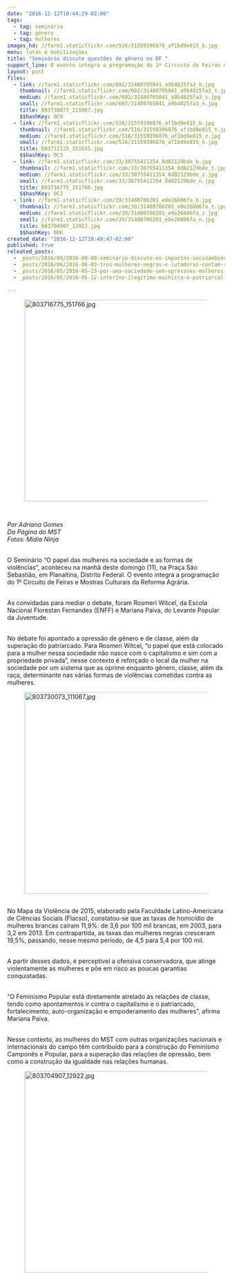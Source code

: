 ```yaml
---
date: "2016-12-12T10:44:29-02:00"
tags:
  - tag: seminário
  - tag: gênero
  - tag: mulheres
images_hd: //farm1.staticflickr.com/516/31559396876_af1bd9e815_b.jpg
menu: lutas e mobilizações
title: "Seminário discute questões de gênero no DF "
support_line: O evento integra a programação do 1º Circuito de Feiras e Mostras Culturais da Reforma Agrária
layout: post
files:
  - link: //farm1.staticflickr.com/602/31480705041_a9b4825fa3_b.jpg
    thumbnail: //farm1.staticflickr.com/602/31480705041_a9b4825fa3_t.jpg
    medium: //farm1.staticflickr.com/602/31480705041_a9b4825fa3_z.jpg
    small: //farm1.staticflickr.com/602/31480705041_a9b4825fa3_n.jpg
    title: 803730073_111067.jpg
    $$hashKey: 0C0
  - link: //farm1.staticflickr.com/516/31559396876_af1bd9e815_b.jpg
    thumbnail: //farm1.staticflickr.com/516/31559396876_af1bd9e815_t.jpg
    medium: //farm1.staticflickr.com/516/31559396876_af1bd9e815_z.jpg
    small: //farm1.staticflickr.com/516/31559396876_af1bd9e815_n.jpg
    title: 803712125_151655.jpg
    $$hashKey: 0C3
  - link: //farm1.staticflickr.com/33/30755411354_8d82129bde_b.jpg
    thumbnail: //farm1.staticflickr.com/33/30755411354_8d82129bde_t.jpg
    medium: //farm1.staticflickr.com/33/30755411354_8d82129bde_z.jpg
    small: //farm1.staticflickr.com/33/30755411354_8d82129bde_n.jpg
    title: 803716775_151766.jpg
    $$hashKey: 0CJ
  - link: //farm1.staticflickr.com/39/31480706201_e0e26806fa_b.jpg
    thumbnail: //farm1.staticflickr.com/39/31480706201_e0e26806fa_t.jpg
    medium: //farm1.staticflickr.com/39/31480706201_e0e26806fa_z.jpg
    small: //farm1.staticflickr.com/39/31480706201_e0e26806fa_n.jpg
    title: 803704907_12922.jpg
    $$hashKey: 0DK
created_date: "2016-12-12T10:49:47-02:00"
published: true
releated_posts:
  - _posts/2016/09/2016-09-08-seminario-discute-os-impactos-socioambientais-do-uso-de-agrotoxicos.md
  - _posts/2016/06/2016-06-03-tres-mulheres-negras-e-lutadoras-contam-suas-historias-em-documentario.md
  - _posts/2016/05/2016-05-23-por-uma-sociedade-sem-opressoes-mulheres-sem-terra-pautam-a-unidade-de-classe-contra-o-capital.md
  - _posts/2016/05/2016-05-12-interino-ilegitimo-machista-e-patriarcal.md

---
```

<figure class="image"><img alt="803716775_151766.jpg" height="466" src="//farm1.staticflickr.com/33/30755411354_8d82129bde_b.jpg" width="700" />
<figcaption></figcaption>
</figure>

<p>&nbsp;</p>

<p><em>Por Adriana Gomes<br />
Da P&aacute;gina do MST<br />
Fotos: M&iacute;dia Ninja</em></p>

<p><br />
O Semin&aacute;rio &ldquo;O papel das mulheres na sociedade e as formas de viol&ecirc;ncias&rdquo;, aconteceu na manh&atilde; deste domingo (11), na Pra&ccedil;a S&atilde;o Sebasti&atilde;o, em Planaltina, Distrito Federal. O evento integra a programa&ccedil;&atilde;o do 1&ordm; Circuito de Feiras e Mostras Culturais da Reforma Agr&aacute;ria.&nbsp;</p>

<p><br />
As convidadas para mediar o debate, foram Rosmeri Witcel, da Escola Nacional Florestan Fernandes (ENFF) e Mariana Paiva, do Levante Popular da Juventude.</p>

<p><br />
No debate foi apontado a opress&atilde;o de g&ecirc;nero e de classe, al&eacute;m da supera&ccedil;&atilde;o do patriarcado. Para Rosmeri Witcel, &ldquo;o papel que est&aacute; colocado para a mulher nessa sociedade n&atilde;o nasce com o capitalismo e sim com a propriedade privada&rdquo;, nesse contexto &eacute; refor&ccedil;ado o local da mulher na sociedade por um sistema que as oprime enquanto g&ecirc;nero, classe, al&eacute;m da ra&ccedil;a, determinante nas v&aacute;rias formas de viol&ecirc;ncias cometidas contra as mulheres.</p>

<figure class="image"><img alt="803730073_111067.jpg" height="466" src="//farm1.staticflickr.com/602/31480705041_a9b4825fa3_b.jpg" width="700" />
<figcaption></figcaption>
</figure>

<p><br />
No Mapa da Viol&ecirc;ncia de 2015, elaborado pela Faculdade Latino-Americana de Ci&ecirc;ncias Sociais (Flacso), constatou-se que as taxas de homic&iacute;dio de mulheres brancas ca&iacute;ram 11,9%: de 3,6 por 100 mil brancas, em 2003, para 3,2 em 2013. Em contrapartida, as taxas das mulheres negras cresceram 19,5%, passando, nesse mesmo per&iacute;odo, de 4,5 para 5,4 por 100 mil.</p>

<p><br />
A partir desses dados, &eacute; percept&iacute;vel a ofensiva conservadora, que atinge violentamente as mulheres e p&otilde;e em risco as poucas garantias conquistadas.</p>

<p><br />
&ldquo;O Feminismo Popular est&aacute; diretamente atrelado &agrave;s rela&ccedil;&otilde;es de classe, tendo como apontamentos ir contra o capitalismo e o patriarcado, fortalecimento, auto-organiza&ccedil;&atilde;o e empoderamento das mulheres&rdquo;, afirma Mariana Paiva.</p>

<p><br />
Nesse contexto, as mulheres do MST com outras organiza&ccedil;&otilde;es nacionais e internacionais do campo t&ecirc;m contribu&iacute;do para a constru&ccedil;&atilde;o do Feminismo Campon&ecirc;s e Popular, para a supera&ccedil;&atilde;o das rela&ccedil;&otilde;es de opress&atilde;o, bem como a constru&ccedil;&atilde;o da igualdade nas rela&ccedil;&otilde;es humanas.</p>

<figure class="image"><img alt="803704907_12922.jpg" height="466" src="//farm1.staticflickr.com/39/31480706201_e0e26806fa_b.jpg" width="700" />
<figcaption></figcaption>
</figure>
